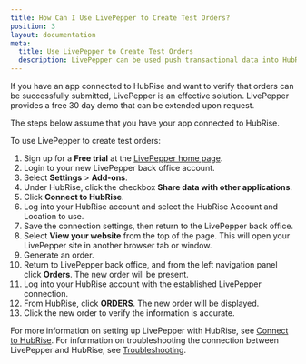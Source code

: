 ```yaml
---
title: How Can I Use LivePepper to Create Test Orders?
position: 3
layout: documentation
meta:
  title: Use LivePepper to Create Test Orders
  description: LivePepper can be used push transactional data into HubRise.
---
```


If you have an app connected to HubRise and want to verify that orders can be successfully submitted, LivePepper is an effective solution. LivePepper provides a free 30 day demo that can be extended upon request.

The steps below assume that you have your app connected to HubRise.

To use LivePepper to create test orders:

1. Sign up for a **Free trial** at the [LivePepper home page](https://www.livepepper.com/).
1. Login to your new LivePepper back office account.
1. Select **Settings** > **Add-ons**.
1. Under HubRise, click the checkbox **Share data with other applications**.
1. Click **Connect to HubRise**.
1. Log into your HubRise account and select the HubRise Account and Location to use.
1. Save the connection settings, then return to the LivePepper back office.
1. Select **View your website** from the top of the page. This will open your LivePepper site in another browser tab or window.
1. Generate an order.
1. Return to LivePepper back office, and from the left navigation panel click **Orders**. The new order will be present.
1. Log into your HubRise account with the established LivePepper connection. 
1. From HubRise, click **ORDERS**. The new order will be displayed.
1. Click the new order to verify the information is accurate.

For more information on setting up LivePepper with HubRise, see [Connect to HubRise](/apps/livepepper/connect-hubrise/). For information on troubleshooting the connection between LivePepper and HubRise, see [Troubleshooting](/apps/livepepper/troubleshooting/).
